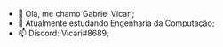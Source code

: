 - 👋 Olá, me chamo Gabriel Vicari;
- 🌱 Atualmente estudando Engenharia da Computação;
- 📫 Discord: Vicari#8689;
